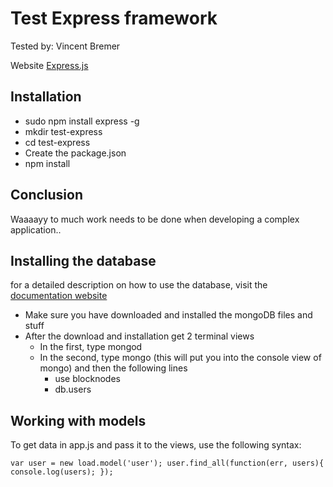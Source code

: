# Test Express framework
Tested by: Vincent Bremer

Website [Express.js](http://expressjs.com/)

## Installation
- sudo npm install express -g
- mkdir test-express
- cd test-express
- Create the package.json
- npm install

## Conclusion
Waaaayy to much work needs to be done when developing a complex application..

## Installing the database
for a detailed description on how to use the database, visit the [documentation website](http://mongoosejs.com/docs/guide.html)

- Make sure you have downloaded and installed the mongoDB files and stuff
- After the download and installation get 2 terminal views
	- In the first, type mongod
	- In the second, type mongo (this will put you into the console view of mongo) and then the following lines
		- use blocknodes
		- db.users
		
## Working with models
To get data in app.js and pass it to the views, use the following syntax:

`var user = new load.model('user');
user.find_all(function(err, users){
	console.log(users);
});`